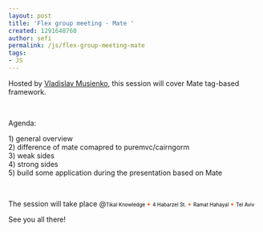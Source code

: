 ```yaml
---
layout: post
title: 'Flex group meeting - Mate '
created: 1291648760
author: sefi
permalink: /js/flex-group-meeting-mate
tags:
- JS
---
```

<p>Hosted by <a href="http://www.tikalk.com/users/vladislavm">Vladislav Musienko</a>, this session will cover Mate tag-based framework.</p>
<p>&nbsp;</p>
<p>Agenda:</p>
<div>1) general overview</div>
<div class="im">
<div>2) difference of mate comapred to puremvc/cairngorm</div>
</div>
<div class="im">
<div>3) weak sides</div>
</div>
<div class="im">
<div>4) strong sides</div>
</div>
<div>5) build some application during the presentation based on Mate</div>
<p>&nbsp;</p>
<p>The session will take place @<font color="#000000"><font><font size="1">Tikal Knowledge&nbsp;</font></font></font><font color="#f26522">&bull;</font>&nbsp;<font color="#000000"><font><font size="1">4 Habarzel St.&nbsp;</font></font></font><font color="#f26522">&bull;</font>&nbsp;<font color="#000000"><font><font size="1">Ramat Hahayal&nbsp;</font></font></font><font color="#f26522">&bull;</font>&nbsp;<font color="#000000"><font><font size="1">Tel Aviv</font></font></font></p>
<p>See you all there!</p>
<p>&nbsp;</p>
<p>&nbsp;</p>
<p>&nbsp;</p>

